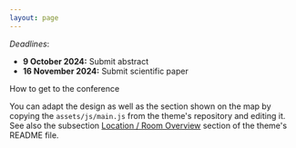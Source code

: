 ```yaml
---
layout: page
---
```


*Deadlines*:
- **9 October 2024:** Submit abstract
- **16 November 2024:** Submit scientific paper


How to get to the conference

You can adapt the design as well as the section shown on the map by copying the `assets/js/main.js` from the theme's repository and editing it. See also the subsection [Location / Room Overview](https://github.com/DigitaleGesellschaft/jekyll-theme-conference/#location--room-overview) section of the theme's README file.